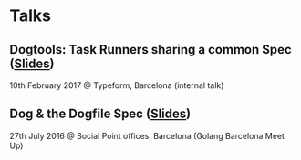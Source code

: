 # Talks

## Dogtools: Task Runners sharing a common Spec ([Slides](http://slides.com/xsb/dogtools-task-runners-common-spec))
10th February 2017 @ Typeform, Barcelona (internal talk)

## Dog & the Dogfile Spec ([Slides](http://slides.com/xsb/dog-dogfile))
27th July 2016 @ Social Point offices, Barcelona (Golang Barcelona Meet Up)
